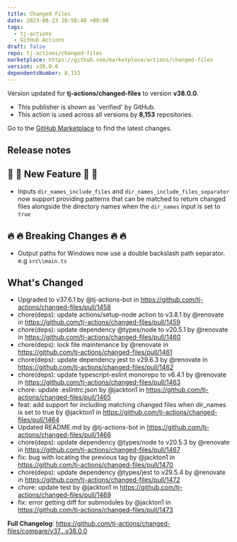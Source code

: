 ```yaml
---
title: Changed Files
date: 2023-08-23 10:58:48 +00:00
tags:
  - tj-actions
  - GitHub Actions
draft: false
repo: tj-actions/changed-files
marketplace: https://github.com/marketplace/actions/changed-files
version: v38.0.0
dependentsNumber: 8,153
---
```



Version updated for **tj-actions/changed-files** to version **v38.0.0**.
- This publisher is shown as 'verified' by GitHub.
- This action is used across all versions by **8,153** repositories.

Go to the [GitHub Marketplace](https://github.com/marketplace/actions/changed-files) to find the latest changes.

## Release notes

## 🚀 🚀 New Feature 🚀 🚀 
* Inputs `dir_names_include_files` and `dir_names_include_files_separator` now support providing patterns that can be matched to return changed files alongside the directory names when the `dir_names` input is set to `true`


## 🔥 🔥  Breaking Changes 🔥 🔥 
* Output paths for Windows now use a double backslash path separator. e.g `src\\main.ts`


## What's Changed
* Upgraded to v37.6.1 by @tj-actions-bot in https://github.com/tj-actions/changed-files/pull/1458
* chore(deps): update actions/setup-node action to v3.8.1 by @renovate in https://github.com/tj-actions/changed-files/pull/1459
* chore(deps): update dependency @types/node to v20.5.1 by @renovate in https://github.com/tj-actions/changed-files/pull/1460
* chore(deps): lock file maintenance by @renovate in https://github.com/tj-actions/changed-files/pull/1461
* chore(deps): update dependency jest to v29.6.3 by @renovate in https://github.com/tj-actions/changed-files/pull/1462
* chore(deps): update typescript-eslint monorepo to v6.4.1 by @renovate in https://github.com/tj-actions/changed-files/pull/1463
* chore: update .eslintrc.json by @jackton1 in https://github.com/tj-actions/changed-files/pull/1465
* feat: add support for including matching changed files when dir_names is set to true by @jackton1 in https://github.com/tj-actions/changed-files/pull/1464
* Updated README.md by @tj-actions-bot in https://github.com/tj-actions/changed-files/pull/1466
* chore(deps): update dependency @types/node to v20.5.3 by @renovate in https://github.com/tj-actions/changed-files/pull/1467
* fix: bug with locating the previous tag by @jackton1 in https://github.com/tj-actions/changed-files/pull/1470
* chore(deps): update dependency @types/jest to v29.5.4 by @renovate in https://github.com/tj-actions/changed-files/pull/1472
* chore: update test by @jackton1 in https://github.com/tj-actions/changed-files/pull/1469
* fix: error getting diff for submodules by @jackton1 in https://github.com/tj-actions/changed-files/pull/1473


**Full Changelog**: https://github.com/tj-actions/changed-files/compare/v37...v38.0.0
